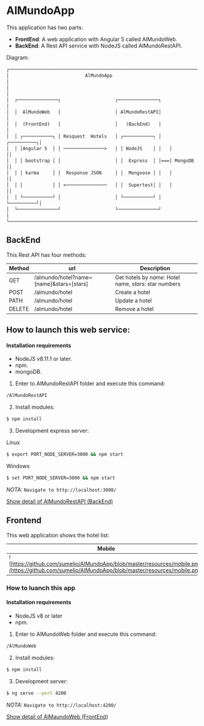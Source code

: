 # AlMundoApp

This application has two parts: 

- **FrontEnd**: A web application with Angular 5 called AlMundoWeb.
- **BackEnd**: A Rest API service with NodeJS called AlMundoRestAPI.


Diagram:


	┌───────────────────────────────────────────────────────────────────────┐
	│                            AlMundoApp                                 │
	│                                                                       │
	│  ┌───────────────┐                    ┌───────────────┐               │
	│  │  AlMundoWeb   │                    │ AlMundoRestAPI│               │
	│  │  (FrontEnd)   │                    │   (BackEnd)   │               │
	│  │ ┌───────────┐ │ Resquest  Hotels   │ ┌───────────┐ │   ┌──────────┐│
	│  │ │Angular 5  │ │ ───────────────>   │ │ NodeJS    │ │   │          ││
	│  │ │ bootstrap │ │                    │ │  Express  │ │===│ MongoDB  ││
	│  │ │ karma     │ │  Response JSON     │ │  Mongoose │ │   │          ││
	│  │ │           │ │ <───────────────   │ │  Supertest│ │   │          ││
	│  │ └───────────┘ │                    │ └───────────┘ │   └──────────┘│
	│  └───────────────┘                    └───────────────┘               │
	└───────────────────────────────────────────────────────────────────────┘


## BackEnd

This Rest API has four methods:

| Method  | url  | Description  |
|---|---|---|
| GET  |  /almundo/hotel?name=[name]&stars=[stars] | Get hotels by *name*: Hotel name, *stars*: star numbers|
| POST  |  /almundo/hotel | Create a hotel  |
| PATH  | /almundo/hotel  | Update a hotel  |
| DELETE  |  /almundo/hotel | Remove a hotel  |

## How to launch this web service:

#### Installation requirements

- NodeJS v8.11.1 or later.
- npm.
- mongoDB.


1. Enter to AlMundoRestAPI folder and execute this command:

```bash
/AlMundoRestAPI
```
2. Install modules:

```bash
$ npm install
```

3. Development express server:

Linux
```bash
$ export PORT_NODE_SERVER=3000 && npm start
```
Windows
```bash
$ set PORT_NODE_SERVER=3000 && npm start
```

*NOTA:* ```Navigate to http://localhost:3000/```

[Show detail of AlMundoRestAPI (BackEnd)](../Branch_connect_to_mongoDB/AlMundoRestAPI/README.md)

## Frontend

This web application shows the hotel list:

|Mobile   | Desktop  |
|---|---|
|![https://github.com/sumelio/AlMundoApp/blob/master/resources/mobile.png](https://github.com/sumelio/AlMundoApp/blob/master/resources/mobile.png)|![https://github.com/sumelio/AlMundoApp/blob/master/resources/webPage.png](https://github.com/sumelio/AlMundoApp/blob/master/resources/webPage.png)|


### How to luanch this app

#### Installation requirements

- NodeJS v8 or later
- npm.

1. Enter to AlMundoWeb folder and execute this command:

```bash
/AlMundoWeb
```
2. Install modules:

```bash
$ npm install
```

3. Development server:

```bash
$ ng serve --port 4200
```

*NOTA:*  ```Navigate to http://localhost:4200/```

 [Show detail of AlMaundoWeb (FrontEnd)](../Branch_connect_to_mongoDB/AlMundoWeb/README.md)

